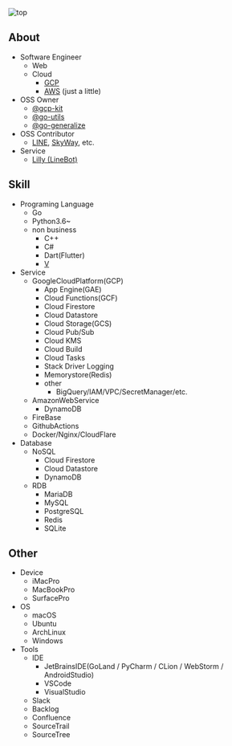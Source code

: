 ![top](https://camo.githubusercontent.com/1ccbd1730028ef90129ba5c2aed7797a6f2da418/68747470733a2f2f696d672e736869656c64732e696f2f62616467652f35346d2d73656c66253230696e74726f64756374696f6e253230706167652d626c7565)  
## About
- Software Engineer  
  + Web
  + Cloud
    * [GCP](https://cloud.google.com/docs/overview)
    * [AWS](https://aws.amazon.com/what-is-aws) (just a little)
- OSS Owner
    * [@gcp-kit](https://github.com/gcp-kit)
    * [@go-utils](https://github.com/go-utils)
    * [@go-generalize](https://github.com/go-generalize)
- OSS Contributor
    * [LINE](https://line.me/en), [SkyWay](https://webrtc.ecl.ntt.com/en/skyway/overview), etc.
- Service
    * [Lilly (LineBot)](https://lin.ee/mJCXZvo)
## Skill
- Programing Language
  + Go
  + Python3.6~
  + non business
    * C++
    * C#
    * Dart(Flutter)
    * [V](https://vlang.io/)
- Service
  + GoogleCloudPlatform(GCP)
    * App Engine(GAE)
    * Cloud Functions(GCF)
    * Cloud Firestore
    * Cloud Datastore
    * Cloud Storage(GCS)
    * Cloud Pub/Sub
    * Cloud KMS
    * Cloud Build
    * Cloud Tasks
    * Stack Driver Logging
    * Memorystore(Redis)
    * other
      + BigQuery/IAM/VPC/SecretManager/etc.
  + AmazonWebService
    * DynamoDB
  + FireBase
  + GithubActions
  + Docker/Nginx/CloudFlare
- Database
  + NoSQL
    * Cloud Firestore
    * Cloud Datastore
    * DynamoDB
  + RDB
    * MariaDB
    * MySQL
    * PostgreSQL
    * Redis
    * SQLite
## Other
- Device
  + iMacPro
  + MacBookPro
  + SurfacePro
- OS
  + macOS
  + Ubuntu
  + ArchLinux
  + Windows
- Tools
  + IDE
    * JetBrainsIDE(GoLand / PyCharm / CLion / WebStorm / AndroidStudio)
    * VSCode
    * VisualStudio
  + Slack
  + Backlog
  + Confluence
  + SourceTrail
  + SourceTree
